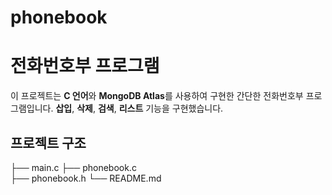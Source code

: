# phonebook

# 전화번호부 프로그램

이 프로젝트는 **C 언어**와 **MongoDB Atlas**를 사용하여 구현한 간단한 전화번호부 프로그램입니다. **삽입**, **삭제**, **검색**, **리스트** 기능을 구현했습니다.

## 프로젝트 구조
├── main.c
├── phonebook.c   
├── phonebook.h
└── README.md
